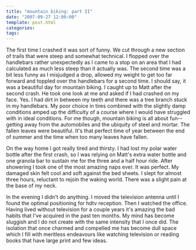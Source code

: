 ```yaml
---
title: "mountain biking: part II"
date: "2007-09-27 12:00:00"
template: post.html
categories: 
tags: 
---
```


The first time I crashed it was sort of funny. We cut through a new section of trails that were steep and somewhat technical. I flopped over the handlebars rather unexpectedly as I came to a stop on an area that I had calculated as much less steep than it actually was. The second time was a bit less funny as I misjudged a drop, allowed my weight to get too far forward and toppled over the handlebars for a second time. I should say, it was a beautiful day for mountain biking. I caught up to Matt after the second crash. He took one look at me and asked if I had crashed on my face. Yes. I had dirt in between my teeth and there was a tree branch stuck in my handlebars. My poor choice in tires combined with the slightly damp conditions amped up the difficulty of a course where I would have struggled with in ideal conditions. For me though, mountain biking is all about fun--getting away from the automobiles and the ubiquity of steel and mortar. The fallen leaves were beautiful. It's that perfect time of year between the end of summer and the time when too many leaves have fallen.

On the way home I got really tired and thirsty. I had lost my polar water bottle after the first crash, so I was relying on Matt's extra water bottle and one granola bar to sustain me for the three and a half hour ride. After showering I took one of the most amazing naps ever. It was perfect. My damaged skin felt cool and soft against the bed sheets. I slept for almost three hours, reluctant to rejoin the waking world. There was a slight pain at the base of my neck.

In the evening I didn't do anything. I moved the television antenna until I found the optimal positioning for hdtv reception. Then I watched the office. Having lived without television for a couple years it's amazing the bad habits that I've acquired in the past ten months. My mind has become sluggish and I do not create with the same intensity that I once did. The isolation that once charmed and compelled me has become dull space which I fill with meritless endeavours like watching television or reading books that have large print and few ideas.